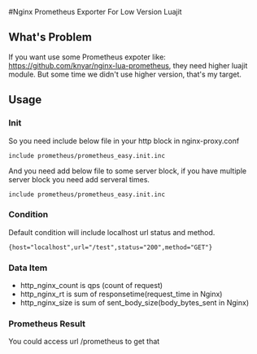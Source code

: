 #Nginx Prometheus Exporter For Low Version Luajit



## What's Problem

If you want use some Prometheus expoter like: https://github.com/knyar/nginx-lua-prometheus, they need higher luajit module. But some time we didn't use higher version, that's my target.

## Usage

### Init

So you need   include below file in your http block in nginx-proxy.conf

```
include prometheus/prometheus_easy.init.inc
```

And you need add below file to some server block, if you have multiple server block you need add serveral times.

```
include prometheus/prometheus_easy.init.inc
```

### Condition

Default condition will include localhost url status and method.

```
{host="localhost",url="/test",status="200",method="GET"}

```

### Data Item

* http_nginx_count  is qps (count of request)
* http_nginx_rt is sum of responsetime(request_time in Nginx)
* http_nginx_size is sum of sent_body_size(body_bytes_sent in Nginx)

### Prometheus Result

You could access url /prometheus to get that
